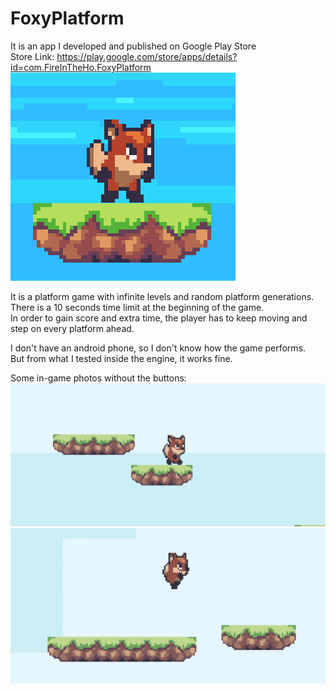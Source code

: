 # FoxyPlatform
 It is an app I developed and published on Google Play Store  
 Store Link: https://play.google.com/store/apps/details?id=com.FireInTheHo.FoxyPlatform  
 ![image](https://github.com/stevenwhatever123/FoxyPlatform/blob/master/Photos/Icon3.PNG)
  
  
 It is a platform game with infinite levels and random platform generations.  
 There is a 10 seconds time limit at the beginning of the game.  
 In order to gain score and extra time, the player has to keep moving and step on every platform ahead.
   
   
 I don't have an android phone, so I don't know how the game performs.  
 But from what I tested inside the engine, it works fine.

 Some in-game photos without the buttons:
 ![image](https://github.com/stevenwhatever123/FoxyPlatform/blob/master/Photos/photo.PNG)
 ![image](https://github.com/stevenwhatever123/FoxyPlatform/blob/master/Photos/photo2.PNG)
  
  
  
